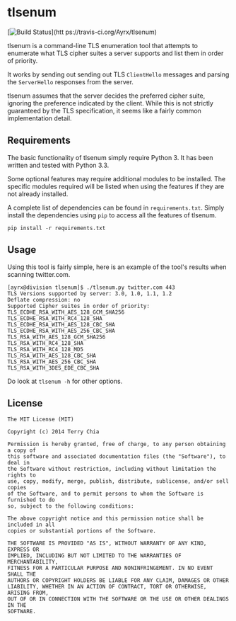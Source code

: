 tlsenum
=======

[![Build Status](https://travis-ci.org/Ayrx/tlsenum.svg?branch=add-travis)](htt
ps://travis-ci.org/Ayrx/tlsenum)

tlsenum is a command-line TLS enumeration tool that attempts to enumerate what
TLS cipher suites a server supports and list them in order of priority.

It works by sending out sending out TLS `ClientHello` messages and parsing the
`ServerHello` responses from the server.

tlsenum assumes that the server decides the preferred cipher suite, ignoring
the preference indicated by the client. While this is not strictly guaranteed
by the TLS specification, it seems like a fairly common implementation detail.

Requirements
------------

The basic functionality of tlsenum simply require Python 3. It has been written
and tested with Python 3.3.

Some optional features may require additional modules to be installed. The
specific modules required will be listed when using the features if they are
not already installed.

A complete list of dependencies can be found in `requirements.txt`. Simply
install the dependencies using `pip` to access all the features of tlsenum.

```
pip install -r requirements.txt
```

Usage
-----

Using this tool is fairly simple, here is an  example of the tool's results
when scanning twitter.com.

```
[ayrx@division tlsenum]$ ./tlsenum.py twitter.com 443
TLS Versions supported by server: 3.0, 1.0, 1.1, 1.2
Deflate compression: no
Supported Cipher suites in order of priority:
TLS_ECDHE_RSA_WITH_AES_128_GCM_SHA256
TLS_ECDHE_RSA_WITH_RC4_128_SHA
TLS_ECDHE_RSA_WITH_AES_128_CBC_SHA
TLS_ECDHE_RSA_WITH_AES_256_CBC_SHA
TLS_RSA_WITH_AES_128_GCM_SHA256
TLS_RSA_WITH_RC4_128_SHA
TLS_RSA_WITH_RC4_128_MD5
TLS_RSA_WITH_AES_128_CBC_SHA
TLS_RSA_WITH_AES_256_CBC_SHA
TLS_RSA_WITH_3DES_EDE_CBC_SHA
```

Do look at `tlsenum -h` for other options.

License
-------
```
The MIT License (MIT)

Copyright (c) 2014 Terry Chia

Permission is hereby granted, free of charge, to any person obtaining a copy of
this software and associated documentation files (the "Software"), to deal in
the Software without restriction, including without limitation the rights to
use, copy, modify, merge, publish, distribute, sublicense, and/or sell copies
of the Software, and to permit persons to whom the Software is furnished to do
so, subject to the following conditions:

The above copyright notice and this permission notice shall be included in all
copies or substantial portions of the Software.

THE SOFTWARE IS PROVIDED "AS IS", WITHOUT WARRANTY OF ANY KIND, EXPRESS OR
IMPLIED, INCLUDING BUT NOT LIMITED TO THE WARRANTIES OF MERCHANTABILITY,
FITNESS FOR A PARTICULAR PURPOSE AND NONINFRINGEMENT. IN NO EVENT SHALL THE
AUTHORS OR COPYRIGHT HOLDERS BE LIABLE FOR ANY CLAIM, DAMAGES OR OTHER
LIABILITY, WHETHER IN AN ACTION OF CONTRACT, TORT OR OTHERWISE, ARISING FROM,
OUT OF OR IN CONNECTION WITH THE SOFTWARE OR THE USE OR OTHER DEALINGS IN THE
SOFTWARE.
```

